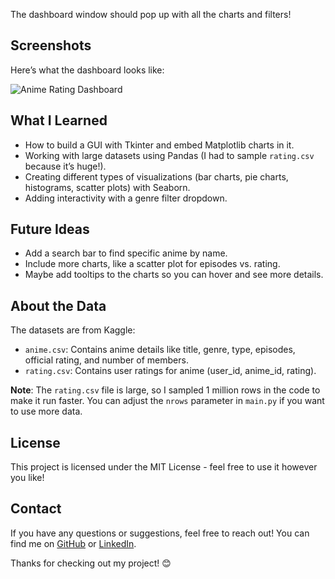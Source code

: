 The dashboard window should pop up with all the charts and filters!

## Screenshots
Here’s what the dashboard looks like:

![Anime Rating Dashboard](dashboard)

## What I Learned
- How to build a GUI with Tkinter and embed Matplotlib charts in it.
- Working with large datasets using Pandas (I had to sample `rating.csv` because it’s huge!).
- Creating different types of visualizations (bar charts, pie charts, histograms, scatter plots) with Seaborn.
- Adding interactivity with a genre filter dropdown.

## Future Ideas
- Add a search bar to find specific anime by name.
- Include more charts, like a scatter plot for episodes vs. rating.
- Maybe add tooltips to the charts so you can hover and see more details.

## About the Data
The datasets are from Kaggle:
- `anime.csv`: Contains anime details like title, genre, type, episodes, official rating, and number of members.
- `rating.csv`: Contains user ratings for anime (user_id, anime_id, rating).

**Note**: The `rating.csv` file is large, so I sampled 1 million rows in the code to make it run faster. You can adjust the `nrows` parameter in `main.py` if you want to use more data.

## License
This project is licensed under the MIT License - feel free to use it however you like!

## Contact
If you have any questions or suggestions, feel free to reach out! You can find me on [GitHub](https://github.com/Adiii18) or [LinkedIn](https://www.linkedin.com/in/aditya-pratap-49538a250/).

Thanks for checking out my project! 😊

